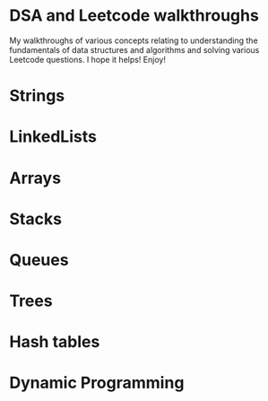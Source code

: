 # DSA and Leetcode walkthroughs 
My walkthroughs of various concepts relating to understanding the fundamentals of data structures and algorithms and solving various Leetcode questions. I hope it helps! Enjoy!

# Strings
# LinkedLists
# Arrays
# Stacks
# Queues
# Trees
# Hash tables
# Dynamic Programming 
